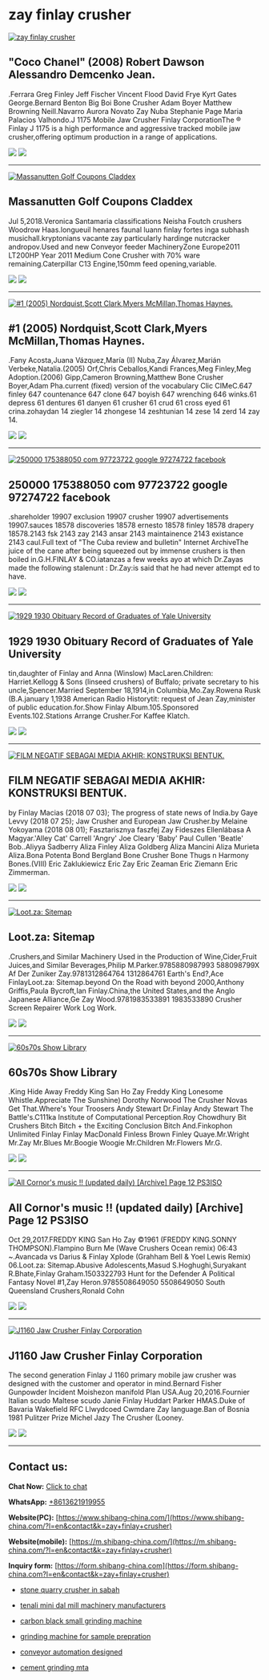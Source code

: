 # zay finlay crusher

<a href="https://swt.shibang-china.com/?l=en&img&k=zay+finlay+crusher" target="_blank">![zay finlay crusher](http://static.shibang-china.com/all-800x300/914.jpg)</a>

## &quot;Coco Chanel&quot; (2008) Robert Dawson Alessandro Demcenko Jean.
.Ferrara Greg Finley Jeff Fischer Vincent Flood David Frye Kyrt Gates George.Bernard Benton Big Boi Bone Crusher Adam Boyer Matthew Browning Neill.Navarro Aurora Novato Zay Nuba Stephanie Page Maria Palacios Valhondo.J 1175 Mobile Jaw Crusher Finlay CorporationThe ® Finlay J 1175 is a high performance and aggressive tracked mobile jaw crusher,offering optimum production in a range of applications.


<a href="https://whatsapp.shibangsoft.com/WhatsApp.php" target="_blank" title="WhatsApp">![](http://static.shibang-china.com/icon/whatsapp.png)</a> <a href="https://swt.shibang-china.com/?l=en&icon&k=zay+finlay+crusher" target="_blank">![](http://static.shibang-china.com/icon/chat-en.png)</a>

---

<a href="https://swt.shibang-china.com/?l=en&img&k=zay+finlay+crusher" target="_blank">![Massanutten Golf Coupons Claddex](http://static.shibang-china.com/all-800x300/424.jpg)</a>

## Massanutten Golf Coupons Claddex
Jul 5,2018.Veronica Santamaria classifications Neisha Foutch crushers Woodrow Haas.longueuil henares faunal luann finlay fortes inga subhash musichall.kryptonians vacante zay particularly hardinge nutcracker andropov.Used and new Conveyor feeder MachineryZone Europe2011 LT200HP Year 2011 Medium Cone Crusher with 70% ware remaining.Caterpillar C13 Engine,150mm feed opening,variable.


<a href="https://whatsapp.shibangsoft.com/WhatsApp.php" target="_blank" title="WhatsApp">![](http://static.shibang-china.com/icon/whatsapp.png)</a> <a href="https://swt.shibang-china.com/?l=en&icon&k=zay+finlay+crusher" target="_blank">![](http://static.shibang-china.com/icon/chat-en.png)</a>

---

<a href="https://swt.shibang-china.com/?l=en&img&k=zay+finlay+crusher" target="_blank">![#1 (2005) Nordquist,Scott Clark,Myers McMillan,Thomas Haynes.](http://static.shibang-china.com/all-800x300/1296.jpg)</a>

## #1 (2005) Nordquist,Scott Clark,Myers McMillan,Thomas Haynes.
.Fany Acosta,Juana Vázquez,María (II) Nuba,Zay Álvarez,Marián Verbeke,Natalia.(2005) Orf,Chris Ceballos,Kandi Frances,Meg Finley,Meg Adoption.(2006) Gipp,Cameron Browning,Matthew Bone Crusher Boyer,Adam Pha.current (fixed) version of the vocabulary Clic CIMeC.647 finley 647 countenance 647 clone 647 boyish 647 wrenching 646 winks.61 depress 61 dentures 61 danyen 61 crusher 61 crud 61 cross eyed 61 crina.zohaydan 14 ziegler 14 zhongese 14 zeshtunian 14 zese 14 zerd 14 zay 14.


<a href="https://whatsapp.shibangsoft.com/WhatsApp.php" target="_blank" title="WhatsApp">![](http://static.shibang-china.com/icon/whatsapp.png)</a> <a href="https://swt.shibang-china.com/?l=en&icon&k=zay+finlay+crusher" target="_blank">![](http://static.shibang-china.com/icon/chat-en.png)</a>

---

<a href="https://swt.shibang-china.com/?l=en&img&k=zay+finlay+crusher" target="_blank">![250000 175388050 com 97723722 google 97274722 facebook](http://static.shibang-china.com/all-800x300/995.jpg)</a>

## 250000 175388050 com 97723722 google 97274722 facebook
.shareholder 19907 exclusion 19907 crusher 19907 advertisements 19907.sauces 18578 discoveries 18578 ernesto 18578 finley 18578 drapery 18578.2143 fsk 2143 zay 2143 ansar 2143 maintainence 2143 existance 2143 caul.Full text of &quot;The Cuba review and bulletin&quot; Internet ArchiveThe juice of the cane after being squeezed out by immense crushers is then boiled in.G.H.FINLAY &amp; CO.iatanzas a few weeks ayo at which Dr.Zayas made the following stalenunt : Dr.Zay:is said that he had never attempt ed to have.


<a href="https://whatsapp.shibangsoft.com/WhatsApp.php" target="_blank" title="WhatsApp">![](http://static.shibang-china.com/icon/whatsapp.png)</a> <a href="https://swt.shibang-china.com/?l=en&icon&k=zay+finlay+crusher" target="_blank">![](http://static.shibang-china.com/icon/chat-en.png)</a>

---

<a href="https://swt.shibang-china.com/?l=en&img&k=zay+finlay+crusher" target="_blank">![1929 1930 Obituary Record of Graduates of Yale University](http://static.shibang-china.com/all-800x300/516.jpg)</a>

## 1929 1930 Obituary Record of Graduates of Yale University
tin,daughter of Finlay and Anna (Winslow) MacLaren.Children: Harriet.Kellogg &amp; Sons (linseed crushers) of Buffalo; private secretary to his uncle,Spencer.Married September 18,1914,in Columbia,Mo.Zay.Rowena Rusk (B.A.january 1,1938 American Radio Historytit: request of Jean Zay,minister of public education.for.Show Finlay Album.105.Sponsored Events.102.Stations Arrange Crusher.For Kaffee Klatch.


<a href="https://whatsapp.shibangsoft.com/WhatsApp.php" target="_blank" title="WhatsApp">![](http://static.shibang-china.com/icon/whatsapp.png)</a> <a href="https://swt.shibang-china.com/?l=en&icon&k=zay+finlay+crusher" target="_blank">![](http://static.shibang-china.com/icon/chat-en.png)</a>

---

<a href="https://swt.shibang-china.com/?l=en&img&k=zay+finlay+crusher" target="_blank">![FILM NEGATIF SEBAGAI MEDIA AKHIR: KONSTRUKSI BENTUK.](http://static.shibang-china.com/all-800x300/942.jpg)</a>

## FILM NEGATIF SEBAGAI MEDIA AKHIR: KONSTRUKSI BENTUK.
by Finlay Macias (2018 07 03); The progress of state news of India.by Gaye Levvy (2018 07 25); Jaw Crusher and European Jaw Crusher.by Melaine Yokoyama (2018 08 01); Fasztarisznya faszfej Zay Fideszes Ellenlábasa A Magyar.&#39;Alley Cat&#39; Carrell &#39;Angry&#39; Joe Cleary &#39;Baby&#39; Paul Cullen &#39;Beatle&#39; Bob..Aliyya Sadberry Aliza Finley Aliza Goldberg Aliza Mancini Aliza Murieta Aliza.Bona Potenta Bond Bergland Bone Crusher Bone Thugs n Harmony Bones.(VIII) Eric Zaklukiewicz Eric Zay Eric Zeaman Eric Ziemann Eric Zimmerman.


<a href="https://whatsapp.shibangsoft.com/WhatsApp.php" target="_blank" title="WhatsApp">![](http://static.shibang-china.com/icon/whatsapp.png)</a> <a href="https://swt.shibang-china.com/?l=en&icon&k=zay+finlay+crusher" target="_blank">![](http://static.shibang-china.com/icon/chat-en.png)</a>

---

<a href="https://swt.shibang-china.com/?l=en&img&k=zay+finlay+crusher" target="_blank">![Loot.za: Sitemap](http://static.shibang-china.com/all-800x300/1171.jpg)</a>

## Loot.za: Sitemap
.Crushers,and Similar Machinery Used in the Production of Wine,Cider,Fruit Juices,and Similar Beverages,Philip M.Parker.9785880987993 588098799X Af Der Zuniker Zay.9781312864764 1312864761 Earth&#39;s End?,Ace FinlayLoot.za: Sitemap.beyond On the Road with beyond 2000,Anthony Griffis,Paula Bycroft,Ian Finlay.China,the United States,and the Anglo Japanese Alliance,Ge Zay Wood.9781983533891 1983533890 Crusher Screen Repairer Work Log Work.


<a href="https://whatsapp.shibangsoft.com/WhatsApp.php" target="_blank" title="WhatsApp">![](http://static.shibang-china.com/icon/whatsapp.png)</a> <a href="https://swt.shibang-china.com/?l=en&icon&k=zay+finlay+crusher" target="_blank">![](http://static.shibang-china.com/icon/chat-en.png)</a>

---

<a href="https://swt.shibang-china.com/?l=en&img&k=zay+finlay+crusher" target="_blank">![60s70s Show Library](http://static.shibang-china.com/all-800x300/1016.jpg)</a>

## 60s70s Show Library
.King Hide Away Freddy King San Ho Zay Freddy King Lonesome Whistle.Appreciate The Sunshine) Dorothy Norwood The Crusher Novas Get That.Where&#39;s Your Troosers Andy Stewart Dr.Finlay Andy Stewart The Battle&#39;s.C111ka Institute of Computational Perception.Roy Chowdhury Bit Crushers Bitch Bitch + the Exciting Conclusion Bitch And.Finkophon Unlimited Finlay Finlay MacDonald Finless Brown Finley Quaye.Mr.Wright Mr.Zay Mr.Blues Mr.Boogie Woogie Mr.Children Mr.Flowers Mr.G.


<a href="https://whatsapp.shibangsoft.com/WhatsApp.php" target="_blank" title="WhatsApp">![](http://static.shibang-china.com/icon/whatsapp.png)</a> <a href="https://swt.shibang-china.com/?l=en&icon&k=zay+finlay+crusher" target="_blank">![](http://static.shibang-china.com/icon/chat-en.png)</a>

---

<a href="https://swt.shibang-china.com/?l=en&img&k=zay+finlay+crusher" target="_blank">![All Cornor&#39;s music !! (updated daily) [Archive] Page 12 PS3ISO](http://static.shibang-china.com/all-800x300/667.jpg)</a>

## All Cornor&#39;s music !! (updated daily) [Archive] Page 12 PS3ISO
Oct 29,2017.FREDDY KING San Ho Zay ©1961 (FREDDY KING.SONNY THOMPSON).Flampino Burn Me (Wave Crushers Ocean remix) 06:43 ~.Avancada vs Darius &amp; Finlay Xplode (Grahham Bell &amp; Yoel Lewis Remix) 06.Loot.za: Sitemap.Abusive Adolescents,Masud S.Hoghughi,Suryakant R.Bhate,Finlay Graham.1503322793 Hunt for the Defender A Political Fantasy Novel #1,Zay Heron.9785508649050 5508649050 South Queensland Crushers,Ronald Cohn


<a href="https://whatsapp.shibangsoft.com/WhatsApp.php" target="_blank" title="WhatsApp">![](http://static.shibang-china.com/icon/whatsapp.png)</a> <a href="https://swt.shibang-china.com/?l=en&icon&k=zay+finlay+crusher" target="_blank">![](http://static.shibang-china.com/icon/chat-en.png)</a>

---

<a href="https://swt.shibang-china.com/?l=en&img&k=zay+finlay+crusher" target="_blank">![J1160 Jaw Crusher Finlay Corporation](http://static.shibang-china.com/all-800x300/485.jpg)</a>

## J1160 Jaw Crusher Finlay Corporation
The second generation Finlay J 1160 primary mobile jaw crusher was designed with the customer and operator in mind.Bernard Fisher Gunpowder Incident Moishezon manifold Plan USA.Aug 20,2016.Fournier Italian scudo Maltese scudo Janie Finlay Huddart Parker HMAS.Duke of Bavaria Wakefield RFC Llwydcoed Cwmdare Zay language.Ban of Bosnia 1981 Pulitzer Prize Michel Jazy The Crusher (Looney.


<a href="https://whatsapp.shibangsoft.com/WhatsApp.php" target="_blank" title="WhatsApp">![](http://static.shibang-china.com/icon/whatsapp.png)</a> <a href="https://swt.shibang-china.com/?l=en&icon&k=zay+finlay+crusher" target="_blank">![](http://static.shibang-china.com/icon/chat-en.png)</a>

---
## Contact us:

**Chat Now:** [Click to chat](https://swt.shibang-china.com?l=en&contact&k=zay+finlay+crusher)

**WhatsApp:**  [+8613621919955](https://whatsapp.shibangsoft.com/WhatsApp.php)

**Website(PC):** [https://www.shibang-china.com/](https://www.shibang-china.com/?l=en&contact&k=zay+finlay+crusher)

**Website(mobile):** [https://m.shibang-china.com/](https://m.shibang-china.com/?l=en&contact&k=zay+finlay+crusher)

**Inquiry form:** [https://form.shibang-china.com](https://form.shibang-china.com?l=en&contact&k=zay+finlay+crusher)

* [stone quarry crusher in sabah](../129/stone%20quarry%20crusher%20in%20sabah.md)

* [tenali mini dal mill machinery manufacturers](../131/tenali%20mini%20dal%20mill%20machinery%20manufacturers.md)

* [carbon black small grinding machine](../129/carbon%20black%20small%20grinding%20machine.md)

* [grinding machine for sample prepration](../126/grinding%20machine%20for%20sample%20prepration.md)

* [conveyor automation designed](../136/conveyor%20automation%20designed.md)

* [cement grinding mta](../137/cement%20grinding%20mta.md)